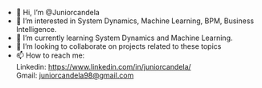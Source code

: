 - 👋 Hi, I’m @Juniorcandela
- 👀 I’m interested in System Dynamics, Machine Learning, BPM, Business Intelligence.
- 🌱 I’m currently learning System Dynamics and Machine Learning.
- 💞️ I’m looking to collaborate on projects related to these topics
- 📫 How to reach me:  
     Linkedin: https://www.linkedin.com/in/juniorcandela/  
     Gmail: juniorcandela98@gmail.com

<!---
Juniorcandela/Juniorcandela is a ✨ special ✨ repository because its `README.md` (this file) appears on your GitHub profile.
You can click the Preview link to take a look at your changes.
--->
